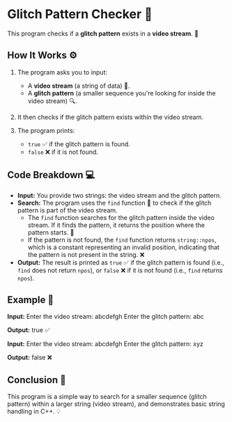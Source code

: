 # Glitch Pattern Checker 🚀

This program checks if a **glitch pattern** exists in a **video stream**. 🎥

## How It Works ⚙️
1. The program asks you to input:
   - A **video stream** (a string of data) 🔢.
   - A **glitch pattern** (a smaller sequence you're looking for inside the video stream) 🔍.
   
2. It then checks if the glitch pattern exists within the video stream.

3. The program prints:
   - `true` ✅ if the glitch pattern is found.
   - `false` ❌ if it is not found.

## Code Breakdown 💻
- **Input:** You provide two strings: the video stream and the glitch pattern.
- **Search:** The program uses the `find` function 🔎 to check if the glitch pattern is part of the video stream.
  - The `find` function searches for the glitch pattern inside the video stream. If it finds the pattern, it returns the position where the pattern starts. 📍
  - If the pattern is not found, the `find` function returns `string::npos`, which is a constant representing an invalid position, indicating that the pattern is not present in the string. ❌
- **Output:** The result is printed as `true` ✅ if the glitch pattern is found (i.e., `find` does not return `npos`), or `false` ❌ if it is not found (i.e., `find` returns `npos`).

## Example 🔧

**Input:**
Enter the video stream: abcdefgh Enter the glitch pattern: abc

**Output:**
true ✅

**Input:**
Enter the video stream: abcdefgh Enter the glitch pattern: xyz

**Output:**
false ❌


## Conclusion 🎉
This program is a simple way to search for a smaller sequence (glitch pattern) within a larger string (video stream), and demonstrates basic string handling in C++. 💡

